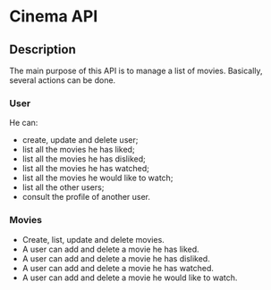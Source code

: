 # Cinema API

## Description

The main purpose of this API is to manage a list of movies.
Basically, several actions can be done.

### User

He can:

* create, update and delete user;
* list all the movies he has liked;
* list all the movies he has disliked;
* list all the movies he has watched;
* list all the movies he would like to watch;
* list all the other users;
* consult the profile of another user.

### Movies

* Create, list, update and delete movies.
* A user can add and delete a movie he has liked.
* A user can add and delete a movie he has disliked.
* A user can add and delete a movie he has watched.
* A user can add and delete a movie he would like to watch.